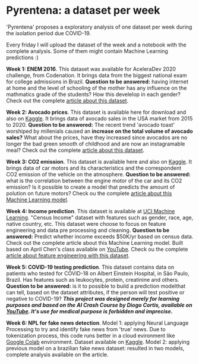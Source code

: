 # Pyrentena: a dataset per week

'Pyrentena' proposes a exploratory analysis of one dataset per week during the isolation period due COVID-19. 

Every friday I will upload the dataset of the week and a notebook with the complete analysis. Some of them might contain Machine Learning predictions :)

**Week 1: ENEM 2016**. This dataset was available for AceleraDev 2020 challenge, from Codenation. It brings data from the biggest national exam for college admissions in Brazil. **Question to be answered:** having internet at home and the level of schooling of the mother has any influence on the mathmatics grade of the students? How this develelop in each gender? Check out the complete [article about this dataset](https://medium.com/joguei-os-dados/pyrentena-a-dataset-per-week-877ccf370eac). 


**Week 2: Avocado prices**. This dataset is available here for download and also on [Kaggle](https://www.kaggle.com/alanluo418/avocado-prices-20152019). It brings data of avocado sales in the USA market from 2015 to 2020. **Question to be answered:** The recent trend 'avocado toast' worshiped by millenials caused an **increase on the total volume of avocado sales?** What about the prices, have they increased since avocados are no longer the bad green smooth of childhood and are now an instagramable meal? Check out the complete [article about this dataset](https://medium.com/joguei-os-dados/week-2-avocado-dataset-2f52442116ae).

**Week 3: CO2 emission**. This dataset is available here and also on [Kaggle](https://www.kaggle.com/gangliu/oc2emission/tasks). It brings data of car motors and its characteristics and the correspondent CO2 emission of the vehicle on the atmosphere. **Question to be answered:** what is the correlation between the engine motor of the car and its CO2 emission? Is it possible to create a model that predicts the amount of polution on future motors? Check ou the complete [article about this Machine Learning model](https://medium.com/joguei-os-dados/week-3-predicting-co2-emissions-70e554ad2276?source=collection_home---4------1-----------------------). 

**Week 4: Income prediction**. This dataset is available at [UCI Machine Learning](http://archive.ics.uci.edu/ml/datasets/Adult). "Census Income" dataset with features such as gender, race, age, native country, etc. This dataset were choose to focus on feature engineering and data pre processing and cleaning. **Question to be answered:** Predict whether income exceeds $50K/yr based on census data. Check out the complete article about this Machine Learning model. Built based on April Chen's class available on [YouTube](https://www.youtube.com/watch?v=V0u6bxQOUJ8). Check ou the complete [article about feature engineering with this dataset](https://medium.com/joguei-os-dados/week-4-feature-engineering-4787fca0f809).

**Week 5: COVID-19 testing prediction**. This dataset contains data on patients who tested for COVID-18 on Albert Einstein Hospital, in São Paulo, Brazil. Has features such as leukocytes, protein, creatinine and others. **Question to be answered:** is it to possible to build a prediction modelthat can tell, based on the dataset attributes, if the person will test positive or negative to COVID-19?
***This project was designed merely for learning purposes and based on the AI Crash Course by Diogo Cortis, available on [YouTube](https://www.youtube.com/watch?v=ecYpXd4WREk). It's use for medical purpose is forbidden and imprecise.***

**Week 6: NPL for fake news detection**. Model 1: applying Neural Language Processing to try and identify fake news from 'true' news. Due to tokenization process, this code runs better in a cloud evironment like [Google Colab](https://colab.research.google.com/drive/14sa6RZfmlBLBOHw1Gg0Ym6TjNtQKM06S#scrollTo=kSamoelnPdFJ) environment. Dataset available on [Kaggle](https://www.kaggle.com/clmentbisaillon/fake-and-real-news-dataset). Model 2: applying previous model on a brazilian fake news dataset: resulted in two models, complete analysis available on the article. 

